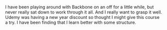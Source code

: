 I have been playing around with Backbone on an off for a little while, but never really sat down to work through it all.  And I really want to grasp it well.  Udemy was having a new year discount so thought I might give this course a try.  I have been finding that I learn better with some structure.  
